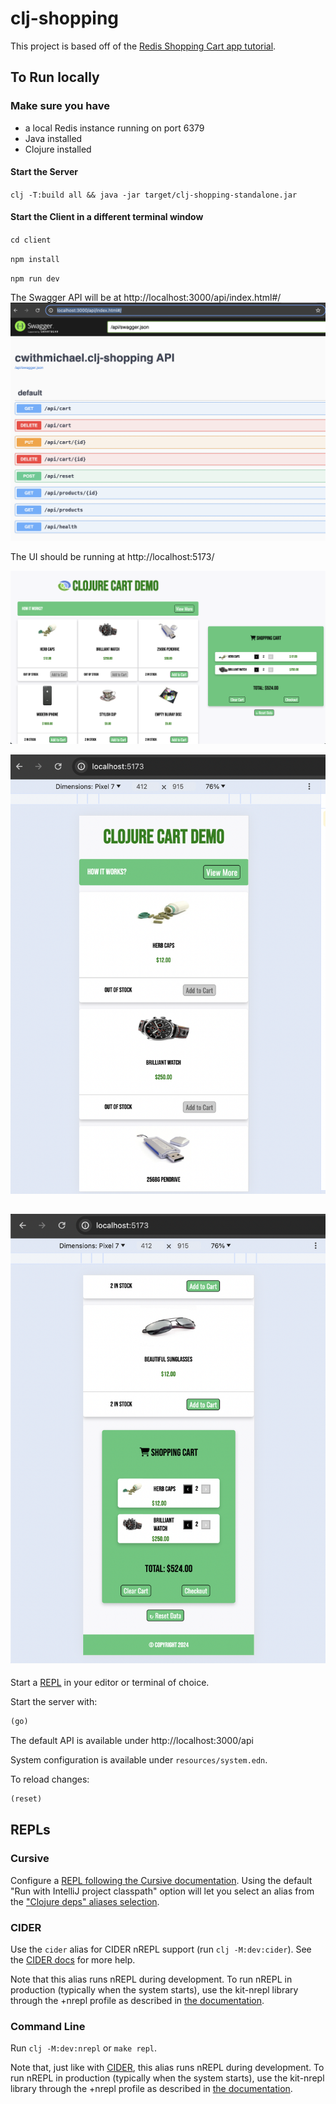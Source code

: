 # clj-shopping

This project is based off of the [Redis Shopping Cart app tutorial](https://github.com/redis-developer/basic-redis-shopping-chart-nodejs).

## To Run locally

### Make sure you have

- a local Redis instance running on port 6379
- Java installed
- Clojure installed

#### Start the Server

`clj -T:build all && java -jar target/clj-shopping-standalone.jar`

#### Start the Client in a different terminal window

`cd client`

`npm install`

`npm run dev`

The Swagger API will be at
http://localhost:3000/api/index.html#/
![swagger-api](./docs/images/swagger.png)

The UI should be running at
http://localhost:5173/

![shopping-cart-desktop](./docs/images/shopping-cart1.png)

![shopping-cart-mobile-1](./docs/images/shopping-cart2.png)

## ![shopping-cart-mobile-2](./docs/images/shopping-cart3.png)

Start a [REPL](#repls) in your editor or terminal of choice.

Start the server with:

```clojure
(go)
```

The default API is available under http://localhost:3000/api

System configuration is available under `resources/system.edn`.

To reload changes:

```clojure
(reset)
```

## REPLs

### Cursive

Configure a [REPL following the Cursive documentation](https://cursive-ide.com/userguide/repl.html). Using the default "Run with IntelliJ project classpath" option will let you select an alias from the ["Clojure deps" aliases selection](https://cursive-ide.com/userguide/deps.html#refreshing-deps-dependencies).

### CIDER

Use the `cider` alias for CIDER nREPL support (run `clj -M:dev:cider`). See the [CIDER docs](https://docs.cider.mx/cider/basics/up_and_running.html) for more help.

Note that this alias runs nREPL during development. To run nREPL in production (typically when the system starts), use the kit-nrepl library through the +nrepl profile as described in [the documentation](https://kit-clj.github.io/docs/profiles.html#profiles).

### Command Line

Run `clj -M:dev:nrepl` or `make repl`.

Note that, just like with [CIDER](#cider), this alias runs nREPL during development. To run nREPL in production (typically when the system starts), use the kit-nrepl library through the +nrepl profile as described in [the documentation](https://kit-clj.github.io/docs/profiles.html#profiles).
